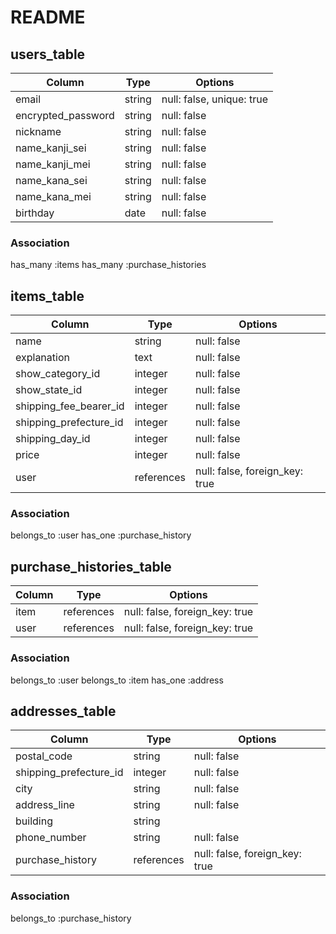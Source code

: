 # README

## users_table

| Column             | Type   | Options     |
|--------------------|--------|-------------|
| email              | string | null: false, unique: true |
| encrypted_password | string | null: false |
| nickname           | string | null: false |
| name_kanji_sei     | string | null: false |
| name_kanji_mei     | string | null: false |
| name_kana_sei      | string | null: false |
| name_kana_mei      | string | null: false |
| birthday           | date   | null: false |

### Association

has_many :items
has_many :purchase_histories

## items_table

| Column                 | Type       | Options     |
|------------------------|------------|-------------|
| name                   | string     | null: false |
| explanation            | text       | null: false |
| show_category_id       | integer    | null: false |
| show_state_id          | integer    | null: false |
| shipping_fee_bearer_id | integer    | null: false |
| shipping_prefecture_id | integer    | null: false |
| shipping_day_id        | integer    | null: false |
| price                  | integer    | null: false |
| user                   | references | null: false, foreign_key: true |

### Association

belongs_to :user
has_one    :purchase_history

## purchase_histories_table

| Column  | Type       | Options                        |
|---------|------------|--------------------------------|
| item    | references | null: false, foreign_key: true |
| user    | references | null: false, foreign_key: true |

### Association

belongs_to :user
belongs_to :item
has_one    :address

## addresses_table

| Column                 | Type       | Options     |
|------------------------|------------|-------------|
| postal_code            | string     | null: false |
| shipping_prefecture_id | integer    | null: false |
| city                   | string     | null: false |
| address_line           | string     | null: false |
| building               | string     |             |
| phone_number           | string     | null: false |
| purchase_history       | references | null: false, foreign_key: true |

### Association

belongs_to :purchase_history